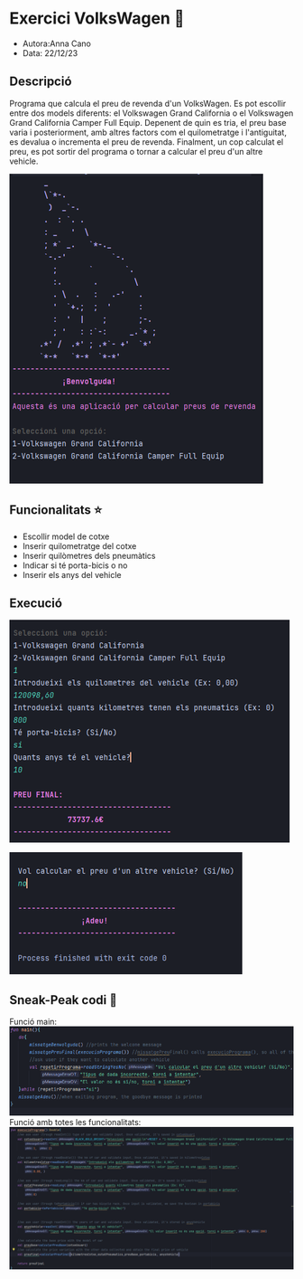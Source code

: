 # Exercici VolksWagen :car:
- Autora:Anna Cano
- Data: 22/12/23

## Descripció
Programa que calcula el preu de revenda d'un VolksWagen. Es pot escollir entre dos models diferents: el Volkswagen Grand California o el Volkswagen Grand California Camper Full Equip. Depenent de quin es tria, el preu base varia i posteriorment, amb altres factors com el quilometratge i l'antiguitat, es devalua o incrementa el preu de revenda. Finalment, un cop calculat el preu, es pot sortir del programa o tornar a calcular el preu d'un altre vehicle.

![Missatge de benvinguda al programa](imgReadMe/ilustrativa.png)

## Funcionalitats :star:

- Escollir model de cotxe
- Inserir quilometratge del cotxe
- Inserir quilòmetres dels pneumàtics
- Indicar si té porta-bicis o no
- Inserir els anys del vehicle

## Execució

![Screenshot de l'execució](imgReadMe/exec1.png)

![Screenshot de l'execució](imgReadMe/exec2.png)

## Sneak-Peak codi :eyes:
Funció main:
![fun main](imgReadMe/main.png)
Funció amb totes les funcionalitats: 
![funció amb totes les funcionalitats](imgReadMe/funEx.png)
